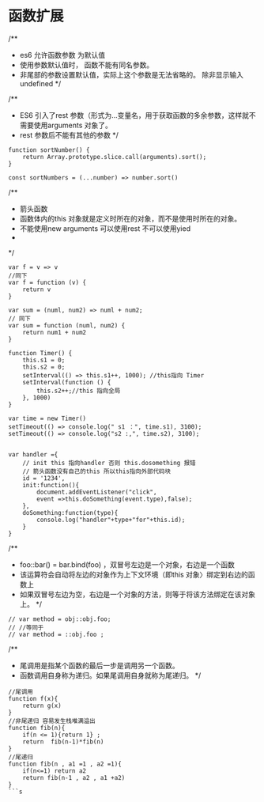 # 函数扩展

/**
 * es6 允许函数参数 为默认值  
 * 使用参数默认值时， 函数不能有同名参数。
 * 非尾部的参数设置默认值，实际上这个参数是无法省略的。 除非显示输入 undefined 
 */

/**
 * ES6 引入了rest 参数（形式为...变量名，用于获取函数的多余参数，这样就不需要使用arguments 对象了。
 * rest 参数后不能有其他的参数
 */
```
function sortNumber() {
    return Array.prototype.slice.call(arguments).sort();
}

const sortNumbers = (...number) => number.sort()
```

/**
 * 箭头函数
 * 函数体内的this 对象就是定义时所在的对象，而不是使用时所在的对象。
 * 不能使用new  arguments 可以使用rest  不可以使用yied
 * 
 */
```
var f = v => v
//同下
var f = function (v) {
    return v
}

var sum = (numl, num2) => numl + num2;
// 同下
var sum = function (numl, num2) {
    return num1 + num2
}

function Timer() {
    this.s1 = 0;
    this.s2 = 0;
    setInterval(() => this.s1++, 1000); //this指向 Timer
    setInterval(function () {
        this.s2++;//this 指向全局
    }, 1000)  
}

var time = new Timer()
setTimeout(() => console.log(" s1 ：", time.s1), 3100);
setTimeout(() => console.log("s2 :,", time.s2), 3100);


var handler ={
    // init this 指向handler 否则 this.dosomething 报错
    // 箭头函数没有自己的this 所以this指向外部代码块
    id = '1234',
    init:function(){
        document.addEventListener("click",
        event =>this.doSomething(event.type),false);
    },
    doSomething:function(type){
        console.log("handler"+type+"for"+this.id);
    }
}
```
/**
 * foo::bar() = bar.bind(foo) ，双冒号左边是一个对象，右边是一个函数
 * 该运算符会自动将左边的对象作为上下文环境（即this 对象〉绑定到右边的函数上
 * 如果双冒号左边为空，右边是一个对象的方法，则等于将该方法绑定在该对象上。
 */
```
// var method = obj::obj.foo;
// //等同于
// var method = ::obj.foo ;
```

/**
 * 尾调用是指某个函数的最后一步是调用另一个函数。
 * 函数调用自身称为递归。如果尾调用自身就称为尾递归。
 */ 
```
//尾调用
function f(x){
    return g(x)
}
//非尾递归 容易发生栈堆满溢出
function fib(n){
    if(n <= 1){return 1} ;
    return  fib(n-1)*fib(n)
}
//尾递归  
function fib(n , a1 =1 , a2 =1){
    if(n<=1) return a2
    return fib(n-1 , a2 , a1 +a2)
}
```s